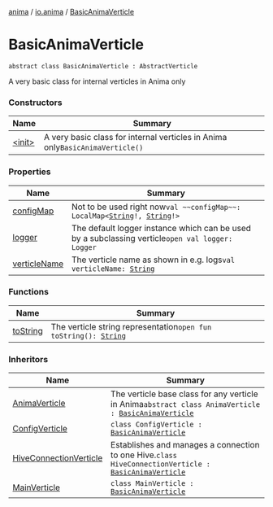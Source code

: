 [anima](../../index.md) / [io.anima](../index.md) / [BasicAnimaVerticle](./index.md)

# BasicAnimaVerticle

`abstract class BasicAnimaVerticle : AbstractVerticle`

A very basic class for internal verticles in Anima only

### Constructors

| Name | Summary |
|---|---|
| [&lt;init&gt;](-init-.md) | A very basic class for internal verticles in Anima only`BasicAnimaVerticle()` |

### Properties

| Name | Summary |
|---|---|
| [configMap](config-map.md) | Not to be used right now`val ~~configMap~~: LocalMap<`[`String`](https://kotlinlang.org/api/latest/jvm/stdlib/kotlin/-string/index.html)`!, `[`String`](https://kotlinlang.org/api/latest/jvm/stdlib/kotlin/-string/index.html)`!>` |
| [logger](logger.md) | The default logger instance which can be used by a subclassing verticle`open val logger: Logger` |
| [verticleName](verticle-name.md) | The verticle name as shown in e.g. logs`val verticleName: `[`String`](https://kotlinlang.org/api/latest/jvm/stdlib/kotlin/-string/index.html) |

### Functions

| Name | Summary |
|---|---|
| [toString](to-string.md) | The verticle string representation`open fun toString(): `[`String`](https://kotlinlang.org/api/latest/jvm/stdlib/kotlin/-string/index.html) |

### Inheritors

| Name | Summary |
|---|---|
| [AnimaVerticle](../-anima-verticle/index.md) | The verticle base class for any verticle in Anima`abstract class AnimaVerticle : `[`BasicAnimaVerticle`](./index.md) |
| [ConfigVerticle](../../io.anima.core/-config-verticle/index.md) | `class ConfigVerticle : `[`BasicAnimaVerticle`](./index.md) |
| [HiveConnectionVerticle](../../io.anima.core/-hive-connection-verticle/index.md) | Establishes and manages a connection to one Hive.`class HiveConnectionVerticle : `[`BasicAnimaVerticle`](./index.md) |
| [MainVerticle](../../io.anima.core/-main-verticle/index.md) | `class MainVerticle : `[`BasicAnimaVerticle`](./index.md) |
